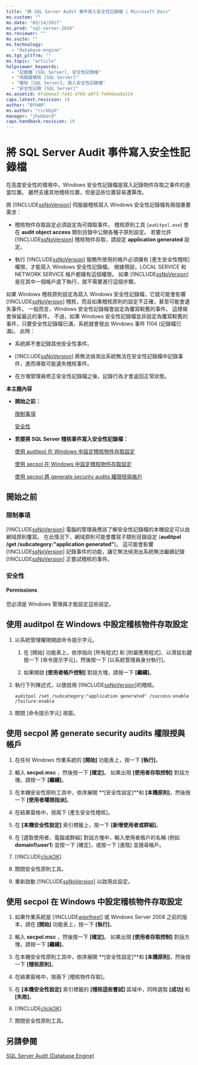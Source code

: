 ```yaml
---
title: "將 SQL Server Audit 事件寫入安全性記錄檔 | Microsoft Docs"
ms.custom: ""
ms.date: "03/14/2017"
ms.prod: "sql-server-2016"
ms.reviewer: ""
ms.suite: ""
ms.technology: 
  - "database-engine"
ms.tgt_pltfrm: ""
ms.topic: "article"
helpviewer_keywords: 
  - "記錄檔 [SQL Server], 安全性記錄檔"
  - "伺服器稽核 [SQL Server]"
  - "稽核 [SQL Server], 寫入安全性記錄檔"
  - "安全性記錄 [SQL Server]"
ms.assetid: 6fabeea3-7a42-4769-a0f3-7e04daada314
caps.latest.revision: 19
author: "BYHAM"
ms.author: "rickbyh"
manager: "jhubbard"
caps.handback.revision: 19
---
```

# 將 SQL Server Audit 事件寫入安全性記錄檔
  在高度安全性的環境中，Windows 安全性記錄檔是寫入記錄物件存取之事件的適當位置。 雖然支援其他稽核位置，但是這些位置容易遭算改。  
  
 將 [!INCLUDE[ssNoVersion](../../../includes/ssnoversion-md.md)] 伺服器稽核寫入 Windows 安全性記錄檔有兩個重要需求：  
  
-   稽核物件存取設定必須設定為可擷取事件。 稽核原則工具 (`auditpol.exe`) 會在 **audit object access** 類別目錄中公開各種子原則設定。 若要允許 [!INCLUDE[ssNoVersion](../../../includes/ssnoversion-md.md)] 稽核物件存取，請設定 **application generated** 設定。  
  
-   執行 [!INCLUDE[ssNoVersion](../../../includes/ssnoversion-md.md)] 服務所使用的帳戶必須擁有 [產生安全性稽核]  權限，才能寫入 Windows 安全性記錄檔。 根據預設，LOCAL SERVICE 和 NETWORK SERVICE 帳戶都擁有這個權限。 如果 [!INCLUDE[ssNoVersion](../../../includes/ssnoversion-md.md)] 是在其中一個帳戶底下執行，就不需要進行這個步驟。  
  
 如果 Windows 稽核原則設定為寫入 Windows 安全性記錄檔，它就可能會影響 [!INCLUDE[ssNoVersion](../../../includes/ssnoversion-md.md)] 稽核，而且如果稽核原則的設定不正確，甚至可能會遺失事件。 一般而言，Windows 安全性記錄檔會設定為覆寫較舊的事件。 這樣做會保留最近的事件。 不過，如果 Windows 安全性記錄檔並非設定為覆寫較舊的事件，只要安全性記錄檔已滿，系統就會發出 Windows 事件 1104 (記錄檔已滿)。 此時：  
  
-   系統將不會記錄其他安全性事件。  
  
-   [!INCLUDE[ssNoVersion](../../../includes/ssnoversion-md.md)] 將無法偵測出系統無法在安全性記錄檔中記錄事件，進而導致可能遺失稽核事件。  
  
-   在方塊管理員修正安全性記錄檔之後，記錄行為才會返回正常狀態。  
  
 **本主題內容**  
  
-   **開始之前：**  
  
     [限制事項](#Restrictions)  
  
     [安全性](#Security)  
  
-   **若要將 SQL Server 稽核事件寫入安全性記錄檔：**  
  
     [使用 auditpol 在 Windows 中設定稽核物件存取設定](#auditpolAccess)  
  
     [使用 secpol 在 Windows 中設定稽核物件存取設定](#secpolAccess)  
  
     [使用 secpol 將 generate security audits 權限授與帳戶](#secpolPermission)  
  
##  <a name="BeforeYouBegin"></a> 開始之前  
  
###  <a name="Restrictions"></a> 限制事項  
 [!INCLUDE[ssNoVersion](../../../includes/ssnoversion-md.md)] 電腦的管理員應該了解安全性記錄檔的本機設定可以由網域原則覆寫。 在此情況下，網域原則可能會覆寫子類別目錄設定 (**auditpol /get /subcategory:"application generated"**)。 這可能會影響 [!INCLUDE[ssNoVersion](../../../includes/ssnoversion-md.md)] 記錄事件的功能，讓它無法偵測出系統無法繼續記錄 [!INCLUDE[ssNoVersion](../../../includes/ssnoversion-md.md)] 正嘗試稽核的事件。  
  
###  <a name="Security"></a> 安全性  
  
####  <a name="Permissions"></a> Permissions  
 您必須是 Windows 管理員才能設定這些設定。  
  
##  <a name="auditpolAccess"></a> 使用 auditpol 在 Windows 中設定稽核物件存取設定  
  
1.  以系統管理權限開啟命令提示字元。  
  
    1.  在 [開始] 功能表上，依序指向 [所有程式] 和 [附屬應用程式]、以滑鼠右鍵按一下 [命令提示字元]，然後按一下 [以系統管理員身分執行]。  
  
    2.  如果開啟 **[使用者帳戶控制]** 對話方塊，請按一下 **[繼續]**。  
  
2.  執行下列陳述式，以便啟用 [!INCLUDE[ssNoVersion](../../../includes/ssnoversion-md.md)]的稽核。  
  
    ```  
    auditpol /set /subcategory:"application generated" /success:enable /failure:enable  
    ```  
  
3.  關閉 [命令提示字元] 視窗。  
  
##  <a name="secpolAccess"></a> 使用 secpol 將 generate security audits 權限授與帳戶  
  
1.  在任何 Windows 作業系統的 **[開始]** 功能表上，按一下 **[執行]**。  
  
2.  輸入 **secpol.msc** ，然後按一下 **[確定]**。 如果出現 **[使用者存取控制]** 對話方塊，請按一下 **[繼續]**。  
  
3.  在本機安全性原則工具中，依序展開 **[安全性設定]**和 **[本機原則]**，然後按一下 **[使用者權限指派]**。  
  
4.  在結果窗格中，按兩下 [產生安全性稽核]。  
  
5.  在 **[本機安全性設定]** 索引標籤上，按一下 **[新增使用者或群組]**。  
  
6.  在 [選取使用者、電腦或群組] 對話方塊中，輸入使用者帳戶的名稱 (例如 **domain1\user1**) 並按一下 [確定]，或按一下 [進階] 並搜尋帳戶。  
  
7.  [!INCLUDE[clickOK](../../../includes/clickok-md.md)]  
  
8.  關閉安全性原則工具。  
  
9. 重新啟動 [!INCLUDE[ssNoVersion](../../../includes/ssnoversion-md.md)] 以啟用此設定。  
  
##  <a name="secpolPermission"></a> 使用 secpol 在 Windows 中設定稽核物件存取設定  
  
1.  如果作業系統是 [!INCLUDE[wiprlhext](../../../includes/wiprlhext-md.md)] 或 Windows Server 2008 之前的版本，請在 **[開始]** 功能表上，按一下 **[執行]**。  
  
2.  輸入 **secpol.msc** ，然後按一下 **[確定]**。 如果出現 **[使用者存取控制]** 對話方塊，請按一下 **[繼續]**。  
  
3.  在本機安全性原則工具中，依序展開 **[安全性設定]**和 **[本機原則]**，然後按一下 **[稽核原則]**。  
  
4.  在結果窗格中，按兩下 [稽核物件存取]。  
  
5.  在 **[本機安全性設定]** 索引標籤的 **[稽核這些嘗試]** 區域中，同時選取 **[成功]** 和 **[失敗]**。  
  
6.  [!INCLUDE[clickOK](../../../includes/clickok-md.md)]  
  
7.  關閉安全性原則工具。  
  
## 另請參閱  
 [SQL Server Audit &#40;Database Engine&#41;](../../../relational-databases/security/auditing/sql-server-audit-database-engine.md)  
  
  